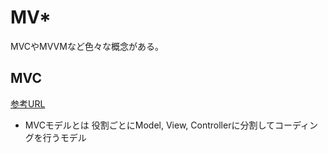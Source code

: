 # MV*

MVCやMVVMなど色々な概念がある。

## MVC

[参考URL](https://qiita.com/s_emoto/items/975cc38a3e0de462966a)

- MVCモデルとは
役割ごとにModel, View, Controllerに分割してコーディングを行うモデル
